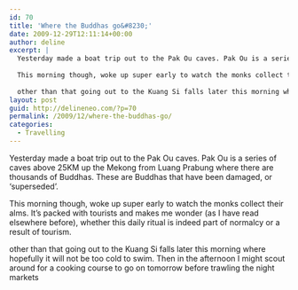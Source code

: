 ```yaml
---
id: 70
title: 'Where the Buddhas go&#8230;'
date: 2009-12-29T12:11:14+00:00
author: deline
excerpt: |
  Yesterday made a boat trip out to the Pak Ou caves. Pak Ou is a series of caves above 25KM up the Mekong from Luang Prabung where there are thousands of Buddhas. These are Buddhas that have been damaged, or 'superseded'.
  
  This morning though, woke up super early to watch the monks collect their alms. It's packed with tourists and makes me wonder (as I have read elsewhere before), whether this daily ritual is indeed part of normalcy or a result of tourism.
  
  other than that going out to the Kuang Si falls later this morning where hopefully it will not be too cold to swim. Then in the afternoon I might scout around for a cooking course to go on tomorrow before trawling the night markets
layout: post
guid: http://delineneo.com/?p=70
permalink: /2009/12/where-the-buddhas-go/
categories:
  - Travelling
---
```

Yesterday made a boat trip out to the Pak Ou caves. Pak Ou is a series of caves above 25KM up the Mekong from Luang Prabung where there are thousands of Buddhas. These are Buddhas that have been damaged, or &#8216;superseded&#8217;.

This morning though, woke up super early to watch the monks collect their alms. It&#8217;s packed with tourists and makes me wonder (as I have read elsewhere before), whether this daily ritual is indeed part of normalcy or a result of tourism.

other than that going out to the Kuang Si falls later this morning where hopefully it will not be too cold to swim. Then in the afternoon I might scout around for a cooking course to go on tomorrow before trawling the night markets